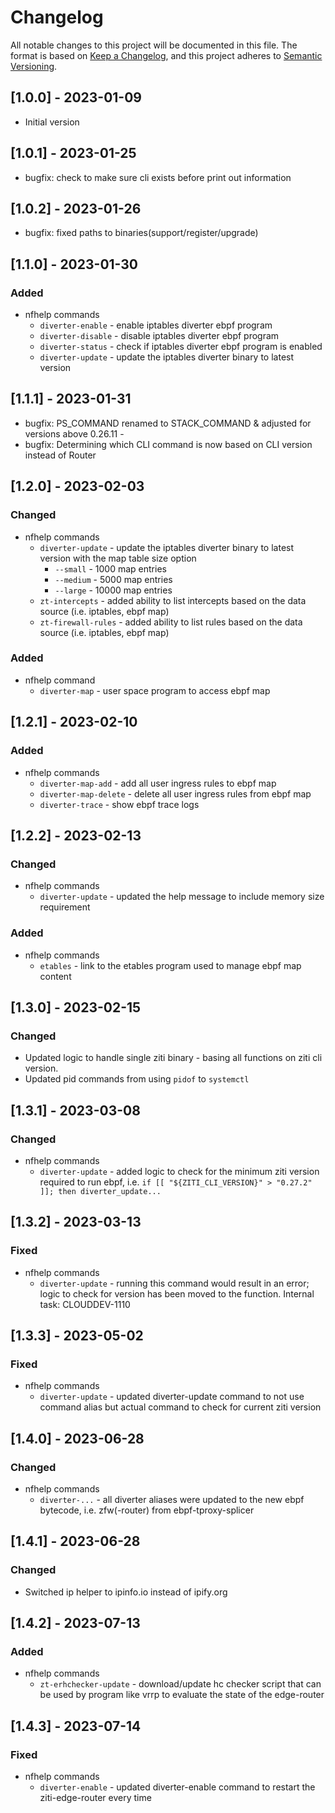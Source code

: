 # Changelog

All notable changes to this project will be documented in this file. The format is based on [Keep a Changelog](https://keepachangelog.com/en/1.0.0/), and this project adheres to [Semantic Versioning](https://semver.org/spec/v2.0.0.html).

## [1.0.0] - 2023-01-09

- Initial version

## [1.0.1] - 2023-01-25

- bugfix: check to make sure cli exists before print out information

## [1.0.2] - 2023-01-26

- bugfix: fixed paths to binaries(support/register/upgrade)

## [1.1.0] - 2023-01-30

### Added 

- nfhelp commands
    - `diverter-enable`     - enable iptables diverter ebpf program
    - `diverter-disable`    - disable iptables diverter ebpf program
    - `diverter-status`     - check if iptables diverter ebpf program is enabled
    - `diverter-update`     - update the iptables diverter binary to latest version

## [1.1.1] - 2023-01-31

- bugfix: PS_COMMAND renamed to STACK_COMMAND & adjusted for versions above 0.26.11 - 
- bugfix: Determining which CLI command is now based on CLI version instead of Router


## [1.2.0] - 2023-02-03

### Changed

- nfhelp commands
    - `diverter-update`         - update the iptables diverter binary to latest version with the map table size option
        - `--small`             - 1000 map entries
        - `--medium`            - 5000 map entries
        - `--large`             - 10000 map entries
    - `zt-intercepts`           - added ability to list intercepts based on the data source (i.e. iptables, ebpf map)
    - `zt-firewall-rules`    - added ability to list rules based on the data source (i.e. iptables, ebpf map)

### Added

- nfhelp command
    - `diverter-map`            - user space program to access ebpf map


## [1.2.1] - 2023-02-10

### Added

- nfhelp commands
    - `diverter-map-add`       - add all user ingress rules to ebpf map
    - `diverter-map-delete`    - delete all user ingress rules from ebpf map
    - `diverter-trace`         - show ebpf trace logs
 
## [1.2.2] - 2023-02-13

### Changed

- nfhelp commands
    - `diverter-update`         - updated the help message to include memory size requirement

### Added

- nfhelp commands
    - `etables`                 - link to the etables program used to manage ebpf map content

## [1.3.0] - 2023-02-15

### Changed

 - Updated logic to handle single ziti binary - basing all functions on ziti cli version.
 - Updated pid commands from using `pidof` to `systemctl`

## [1.3.1] - 2023-03-08

### Changed

- nfhelp commands
    - `diverter-update`  - added logic to check for the minimum ziti version required to run ebpf, i.e. `if [[ "${ZITI_CLI_VERSION}" > "0.27.2" ]]; then diverter_update... `

## [1.3.2] - 2023-03-13

### Fixed

- nfhelp commands
    - `diverter-update`  - running this command would result in an error; logic to check for version has been moved to the function. Internal task: CLOUDDEV-1110

## [1.3.3] - 2023-05-02

### Fixed

- nfhelp commands
    - `diverter-update`  - updated diverter-update command to not use command alias but actual command to check for current ziti version

## [1.4.0] - 2023-06-28

### Changed

- nfhelp commands
    - `diverter-...`  - all diverter aliases were updated to the new ebpf bytecode, i.e. zfw(-router) from ebpf-tproxy-splicer

## [1.4.1] - 2023-06-28

### Changed

- Switched ip helper to ipinfo.io instead of ipify.org

## [1.4.2] - 2023-07-13

### Added

- nfhelp commands
    - `zt-erhchecker-update`  - download/update hc checker script that can be used by program like vrrp to evaluate the state of the edge-router

## [1.4.3] - 2023-07-14

### Fixed

- nfhelp commands
    - `diverter-enable`  - updated diverter-enable command to restart the ziti-edge-router every time
